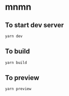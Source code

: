 # mnmn

## To start dev server

```bash
yarn dev
```

## To build

```bash
yarn build
```

## To preview

```bash
yarn preview
```
